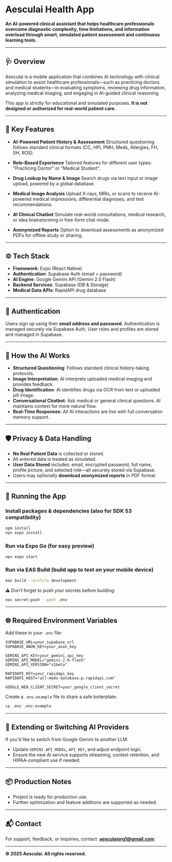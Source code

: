 # Aesculai Health App

**An AI-powered clinical assistant that helps healthcare professionals overcome diagnostic complexity, time limitations, and information overload through smart, simulated patient assessment and continuous learning tools.**

---

## 🩺 Overview

Aesculai is a mobile application that combines AI technology with clinical simulation to assist healthcare professionals—such as practicing doctors and medical students—in evaluating symptoms, reviewing drug information, analyzing medical imaging, and engaging in AI-guided clinical reasoning.

This app is strictly for educational and simulated purposes. **It is not designed or authorized for real-world patient care.**

---

## 🚀 Key Features

- **AI-Powered Patient History & Assessment**
  Structured questioning follows standard clinical formats (CC, HPI, PMH, Meds, Allergies, FH, SH, ROS).

- **Role-Based Experience**
  Tailored features for different user types: "Practicing Doctor" or "Medical Student".

- **Drug Lookup by Name & Image**
  Search drugs via text input or image upload, powered by a global database.

- **Medical Image Analysis**
  Upload X-rays, MRIs, or scans to receive AI-powered medical impressions, differential diagnoses, and test recommendations.

- **AI Clinical Chatbot**
  Simulate real-world consultations, medical research, or idea brainstorming in free-form chat mode.

- **Anonymized Reports**
  Option to download assessments as anonymized PDFs for offline study or sharing.

---

## ⚙️ Tech Stack

- **Framework**: Expo (React Native)
- **Authentication**: Supabase Auth (email + password)
- **AI Engine**: Google Gemini API (Gemini 2.0 Flash)
- **Backend Services**: Supabase (DB & Storage)
- **Medical Data APIs**: RapidAPI drug database

---

## 🔐 Authentication

Users sign up using their **email address and password**. Authentication is managed securely via Supabase Auth. User roles and profiles are stored and managed in Supabase.

---

## 🧠 How the AI Works

- **Structured Questioning**: Follows standard clinical history-taking protocols.
- **Image Interpretation**: AI interprets uploaded medical imaging and provides feedback.
- **Drug Identification**: AI identifies drugs via OCR from text or uploaded pill image.
- **Conversational Chatbot**: Ask medical or general clinical questions. AI maintains context for more natural flow.
- **Real-Time Responses**: All AI interactions are live with full conversation memory support.

---

## 🛡️ Privacy & Data Handling

- **No Real Patient Data** is collected or stored.
- All entered data is treated as simulated.
- **User Data Stored** includes: email, encrypted password, full name, profile picture, and selected role—all securely stored via Supabase.
- Users may optionally **download anonymized reports** in PDF format.

---

## 📱 Running the App

### Install packages & dependencies (also for **SDK 53** compatibility)

```bash
npm install
npx expo install
```

### Run via **Expo Go** (for easy preview)

```bash
npx expo start
```

### Run via **EAS Build** (build app to test on your mobile device)

```bash
eas build --profile development
```

⚠️ Don’t forget to push your secrets before building:

```bash
eas secret:push --path .env
```

---

## 🌐 Required Environment Variables

Add these in your `.env` file:

```env
SUPABASE_URL=your_supabase_url
SUPABASE_ANON_KEY=your_anon_key

GEMINI_API_KEY=your_gemini_api_key
GEMINI_API_MODEL="gemini-2.0-flash"
GEMINI_API_VERSION="v1beta"

RAPIDAPI_KEY=your_rapidapi_key
RAPIDAPI_HOST="all-meds-database.p.rapidapi.com"

GOOGLE_WEB_CLIENT_SECRET=your_google_client_secret
```

Create a `.env.example` file to share a safe boilerplate:

```bash
cp .env .env.example
```

---

## 🧪 Extending or Switching AI Providers

If you'd like to switch from Google Gemini to another LLM:

- Update `GEMINI_API_MODEL`, `API_KEY`, and adjust endpoint logic.
- Ensure the new AI service supports streaming, context retention, and HIPAA-compliant use if needed.

---

## 📦 Production Notes

- Project is ready for production use.
- Further optimization and feature additions are supported as needed.

---

## 📬 Contact

For support, feedback, or inquiries, contact: **[aesculaiorg1@gmail.com](mailto:aesculaiorg1@gmail.com)**

---

**© 2025 Aesculai. All rights reserved.**
